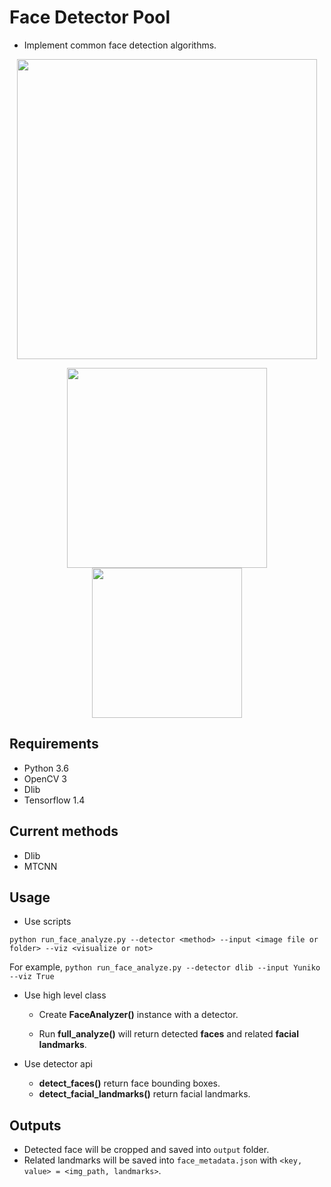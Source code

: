 # Face Detector Pool
* Implement common face detection algorithms.
<p align="center">
    <img src="https://github.com/timctho/dlib-face-detector/raw/master/twice.jpg", width="480">
</p>

<p align="center">
    <img src="https://github.com/timctho/dlib-face-detector/raw/master/sample.jpg", width="320">
    <img src="https://github.com/timctho/dlib-face-detector/raw/master/Yuniko/yuniko_0.jpg", width="240">
</p>

## Requirements
 - Python 3.6
 - OpenCV 3
 - Dlib
 - Tensorflow 1.4
 
## Current methods
 - Dlib
 - MTCNN

## Usage
* Use scripts

 `python run_face_analyze.py --detector <method> --input <image file or folder> --viz <visualize or not>`

 For example, `python run_face_analyze.py --detector dlib --input Yuniko --viz True`

* Use high level class

  - Create **FaceAnalyzer()** instance with a detector.
 
  - Run **full_analyze()** will return detected **faces** and related **facial landmarks**.
 
* Use detector api
  - **detect_faces()** return face bounding boxes.
  - **detect_facial_landmarks()** return facial landmarks.
 

## Outputs
* Detected face will be cropped and saved into `output` folder.
* Related landmarks will be saved into `face_metadata.json` with `<key, value> = <img_path, landmarks>`.
